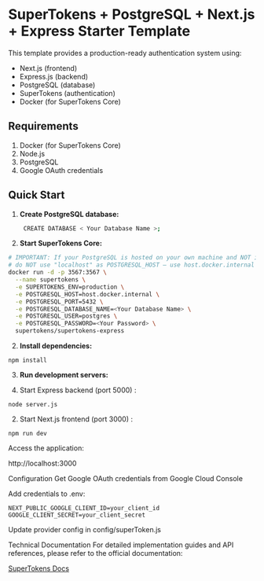 
# SuperTokens + PostgreSQL + Next.js + Express Starter Template

This template provides a production-ready authentication system using:
- Next.js (frontend)
- Express.js (backend)
- PostgreSQL (database)
- SuperTokens (authentication)
- Docker (for SuperTokens Core)

## Requirements
1. Docker (for SuperTokens Core)
2. Node.js
3. PostgreSQL
4. Google OAuth credentials

## Quick Start
1. **Create PostgreSQL database:**
   ```bash
    CREATE DATABASE < Your Database Name >;
   ```
1. **Start SuperTokens Core:**
     
```bash
# IMPORTANT: If your PostgreSQL is hosted on your own machine and NOT in Docker, 
# do NOT use "localhost" as POSTGRESQL_HOST — use host.docker.internal instead
docker run -d -p 3567:3567 \
  --name supertokens \
  -e SUPERTOKENS_ENV=production \
  -e POSTGRESQL_HOST=host.docker.internal \
  -e POSTGRESQL_PORT=5432 \
  -e POSTGRESQL_DATABASE_NAME=<Your Database Name> \
  -e POSTGRESQL_USER=postgres \
  -e POSTGRESQL_PASSWORD=<Your Password> \
  supertokens/supertokens-express
```
2. **Install dependencies:**
```
npm install
```
3. **Run development servers:**

  1. Start Express backend (port 5000) :
```
node server.js
```
  2. Start Next.js frontend (port 3000) :
``` 
npm run dev
```
Access the application:

http://localhost:3000

Configuration
Get Google OAuth credentials from Google Cloud Console

Add credentials to .env:
```
NEXT_PUBLIC_GOOGLE_CLIENT_ID=your_client_id
GOOGLE_CLIENT_SECRET=your_client_secret
```
Update provider config in config/superToken.js

Technical Documentation
For detailed implementation guides and API references, please refer to the official documentation:

[SuperTokens Docs](https://supertokens.com/docs)
